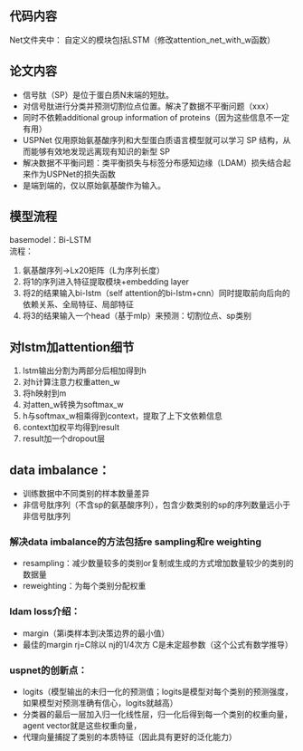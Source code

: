 ## 代码内容
Net文件夹中：
自定义的模块包括LSTM（修改attention_net_with_w函数）

## 论文内容
- 信号肽（SP）是位于蛋白质N末端的短肽。
- 对信号肽进行分类并预测切割位点位置。解决了数据不平衡问题（xxx）
- 同时不依赖additional group information of proteins（因为这些信息不一定有用）
- USPNet 仅用原始氨基酸序列和大型蛋白质语言模型就可以学习 SP 结构，从而能够有效地发现远离现有知识的新型 SP
- 解决数据不平衡问题：类平衡损失与标签分布感知边缘（LDAM）损失结合起来作为USPNet的损失函数
- 是端到端的，仅以原始氨基酸作为输入。

## 模型流程
basemodel：Bi-LSTM  
流程：  
1. 氨基酸序列->Lx20矩阵（L为序列长度）
2. 将1的序列进入特征提取模块+embedding layer
3. 将2的结果输入bi-lstm（self attention的bi-lstm+cnn）同时提取前向后向的依赖关系、全局特征、局部特征
4. 将3的结果输入一个head（基于mlp）来预测：切割位点、sp类别

## 对lstm加attention细节
1. lstm输出分割为两部分后相加得到h
2. 对h计算注意力权重atten_w
3. 将h映射到m
4. 对atten_w转换为softmax_w
5. h与softmax_w相乘得到context，提取了上下文依赖信息
6. context加权平均得到result
7. result加一个dropout层

## data imbalance：
- 训练数据中不同类别的样本数量差异
- 非信号肽序列（不含sp的氨基酸序列），包含少数类别的sp的序列数量远小于非信号肽序列

### 解决data imbalance的方法包括re sampling和re weighting
- resampling：减少数量较多的类别or复制或生成的方式增加数量较少的类别的数据量
- reweighting：为每个类别分配权重

### ldam loss介绍：
- margin（第i类样本到决策边界的最小值）
- 最佳的margin rj=C除以 nj的1/4次方  C是未定超参数（这个公式有数学推导）

### uspnet的创新点：
- logits（模型输出的未归一化的预测值；logits是模型对每个类别的预测强度，如果模型对预测准确有信心，logits就越高）
- 分类器的最后一层加入归一化线性层，归一化后得到每一个类别的权重向量，agent vector就是这些权重向量，
- 代理向量捕捉了类别的本质特征（因此具有更好的泛化能力）
